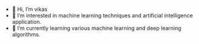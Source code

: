 - 👋 Hi, I’m vikas
- 👀 I’m interested in machine learning techniques and artificial intelligence application.
- 🌱 I’m currently learning various machine learning and deep learning algorithms.

<!---
jainvikas-1024/jainvikas-1024 is a ✨ special ✨ repository because its `README.md` (this file) appears on your GitHub profile.
You can click the Preview link to take a look at your changes.
--->
